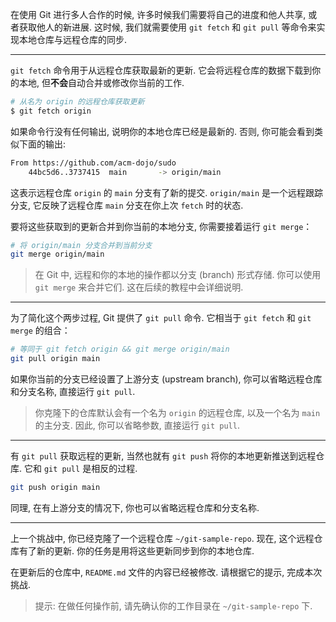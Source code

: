 在使用 Git 进行多人合作的时候, 许多时候我们需要将自己的进度和他人共享, 或者获取他人的新进展. 这时候, 我们就需要使用 `git fetch` 和 `git pull` 等命令来实现本地仓库与远程仓库的同步.

---

`git fetch` 命令用于从远程仓库获取最新的更新. 它会将远程仓库的数据下载到你的本地, 但**不会**自动合并或修改你当前的工作. 

```bash
# 从名为 origin 的远程仓库获取更新
$ git fetch origin
```

如果命令行没有任何输出, 说明你的本地仓库已经是最新的. 否则, 你可能会看到类似下面的输出:

```bash
From https://github.com/acm-dojo/sudo
    44bc5d6..3737415  main       -> origin/main
```

这表示远程仓库 `origin` 的 `main` 分支有了新的提交. `origin/main` 是一个远程跟踪分支, 它反映了远程仓库 `main` 分支在你上次 `fetch` 时的状态. 

要将这些获取到的更新合并到你当前的本地分支, 你需要接着运行 `git merge`：

```bash
# 将 origin/main 分支合并到当前分支
git merge origin/main
```

> 在 Git 中, 远程和你的本地的操作都以分支 (branch) 形式存储. 你可以使用 `git merge` 来合并它们. 这在后续的教程中会详细说明.

---

为了简化这个两步过程, Git 提供了 `git pull` 命令. 它相当于 `git fetch` 和 `git merge` 的组合：

```bash
# 等同于 git fetch origin && git merge origin/main
git pull origin main
```

如果你当前的分支已经设置了上游分支 (upstream branch), 你可以省略远程仓库和分支名称, 直接运行 `git pull`.

> 你克隆下的仓库默认会有一个名为 `origin` 的远程仓库, 以及一个名为 `main` 的主分支. 因此, 你可以省略参数, 直接运行 `git pull`.

---

有 `git pull` 获取远程的更新, 当然也就有 `git push` 将你的本地更新推送到远程仓库. 它和 `git pull` 是相反的过程. 

```bash
git push origin main
```

同理, 在有上游分支的情况下, 你也可以省略远程仓库和分支名称.

---

上一个挑战中, 你已经克隆了一个远程仓库 `~/git-sample-repo`. 现在, 这个远程仓库有了新的更新. 你的任务是用将这些更新同步到你的本地仓库.

在更新后的仓库中, `README.md` 文件的内容已经被修改. 请根据它的提示, 完成本次挑战.

> 提示: 在做任何操作前, 请先确认你的工作目录在 `~/git-sample-repo` 下.
